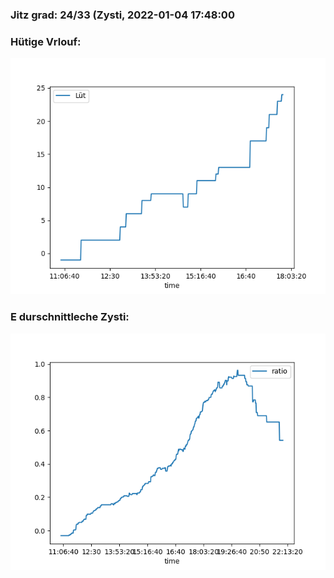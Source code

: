 ### Jitz grad: 24/33 (Zysti, 2022-01-04 17:48:00

### Hütige Vrlouf:
![Graph](Today.png)

### E durschnittleche Zysti:
![Graph](Zysti.png)
